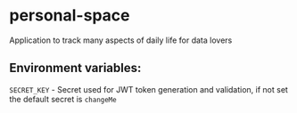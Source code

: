 # personal-space
Application to track many aspects of daily life for data lovers

## Environment variables:  
`SECRET_KEY` - Secret used for JWT token generation and validation, if not set the default secret is `changeMe`
